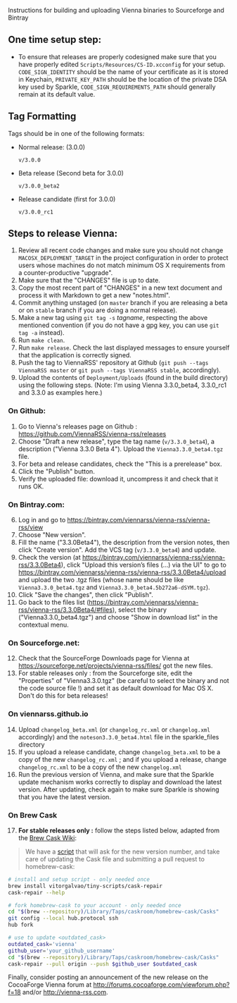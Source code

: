 Instructions for building and uploading Vienna binaries to Sourceforge and Bintray

## One time setup step: ##

 -	To ensure that releases are properly codesigned make sure that you have properly edited `Scripts/Resources/CS-ID.xcconfig` for your setup.
    `CODE_SIGN_IDENTITY` should be the name of your certificate as it is stored in Keychain,
    `PRIVATE_KEY_PATH` should be the location of the private DSA key used by Sparkle,
    `CODE_SIGN_REQUIREMENTS_PATH` should generally remain at its default value.

## Tag Formatting ##

Tags should be in one of the following formats:

 -	Normal release: (3.0.0)

		v/3.0.0

 -	Beta release (Second beta for 3.0.0)

		v/3.0.0_beta2

 -	Release candidate (first for 3.0.0)

		v/3.0.0_rc1

## Steps to release Vienna: ##

 1.	Review all recent code changes and make sure you should not change `MACOSX_DEPLOYMENT_TARGET` in the project configuration in order to protect users whose machines do not match minimum OS X requirements from a counter-productive "upgrade".
 2.	Make sure that the "CHANGES" file is up to date.
 3.	Copy the most recent part of "CHANGES" in a new text document and process it with Markdown to get a new "notes.html".
 4.	Commit anything unstaged (on `master` branch if you are releasing a beta or on `stable` branch if you are doing a normal release).
 5.	Make a new tag using `git tag -s` _tagname_, respecting the above mentioned convention (if you do not have a gpg key, you can use `git tag -a` instead).
 6.	Run `make clean`.
 7.	Run `make release`. Check the last displayed messages to ensure yourself that the application is correctly signed.
 8.	Push the tag to ViennaRSS' repository at Github (`git push --tags ViennaRSS master` or `git push --tags ViennaRSS stable`, accordingly).
 9.	Upload the contents of `Deployment/Uploads` (found in the build directory) using the following steps.
  (Note: I'm using Vienna 3.3.0_beta4, 3.3.0_rc1 and 3.3.0 as examples here.)

### On Github:

   1. Go to Vienna's releases page on Github : <https://github.com/ViennaRSS/vienna-rss/releases>
   2. Choose "Draft a new release", type the tag name (`v/3.3.0_beta4`), a description ("Vienna 3.3.0 Beta 4"). Upload the `Vienna3.3.0_beta4.tgz` file.
   3. For beta and release candidates, check the "This is a prerelease" box.
   4. Click the "Publish" button.
   5. Verify the uploaded file: download it, uncompress it and check that it runs OK.

### On Bintray.com:
	
   6. Log in and go to <https://bintray.com/viennarss/vienna-rss/vienna-rss/view>
   7. Choose "New version".
   8. Fill the name ("3.3.0Beta4"), the description from the version notes, then click "Create version". Add the VCS tag (`v/3.3.0_beta4`) and update.
   9. Check the version (at <https://bintray.com/viennarss/vienna-rss/vienna-rss/3.3.0Beta4>), click "Upload this version’s files (...) via the UI" to go to <https://bintray.com/viennarss/vienna-rss/vienna-rss/3.3.0Beta4/upload> and upload the two .tgz files (whose name should be like `Vienna3.3.0_beta4.tgz` and `Vienna3.3.0_beta4.5b272a6-dSYM.tgz`).
   10. Click "Save the changes", then click "Publish".
   11. Go back to the files list (<https://bintray.com/viennarss/vienna-rss/vienna-rss/3.3.0Beta4/#files>), select the binary ("Vienna3.3.0_beta4.tgz") and choose "Show in download list" in the contextual menu.

### On Sourceforge.net:

   12. Check that the SourceForge Downloads page for Vienna at <https://sourceforge.net/projects/vienna-rss/files/> got the new files.
   13. For stable releases only : from the Sourceforge site, edit the "Properties" of "Vienna3.3.0.tgz" (be careful to select the binary and not the code source file !) and set it as default download for Mac OS X. Don't do this for beta releases!

### On viennarss.github.io

   14. Upload `changelog_beta.xml` (or `changelog_rc.xml` or `changelog.xml` accordingly) and the `noteson3.3.0_beta4.html` file in the sparkle_files directory
   15. If you upload a release candidate, change `changelog_beta.xml` to be a copy of the new `changelog_rc.xml` ; and if you upload a release, change `changelog_rc.xml` to be a copy of the new `changelog.xml`
   16. Run the previous version of Vienna, and make sure that the Sparkle update mechanism works correctly to display and download the latest version. After updating, check again to make sure Sparkle is showing that you have the latest version.

### On Brew Cask

17. __For stable releases only :__ follow the steps listed below, adapted from the [Brew Cask Wiki](https://github.com/caskroom/homebrew-cask/blob/master/CONTRIBUTING.md#updating-a-cask):

>We have a [script](https://github.com/vitorgalvao/tiny-scripts/blob/master/cask-repair) that will ask for the new version number, and take care of updating the Cask file and submitting a pull request to homebrew-cask:

```bash
# install and setup script - only needed once
brew install vitorgalvao/tiny-scripts/cask-repair
cask-repair --help

# fork homebrew-cask to your account - only needed once
cd "$(brew --repository)/Library/Taps/caskroom/homebrew-cask/Casks"
git config --local hub.protocol ssh
hub fork

# use to update <outdated_cask>
outdated_cask='vienna'
github_user='your_github_username'
cd "$(brew --repository)/Library/Taps/caskroom/homebrew-cask/Casks"
cask-repair --pull origin --push $github_user $outdated_cask
```

Finally, consider posting an announcement of the new release on the CocoaForge Vienna forum at <http://forums.cocoaforge.com/viewforum.php?f=18> and/or <http://vienna-rss.com>.
